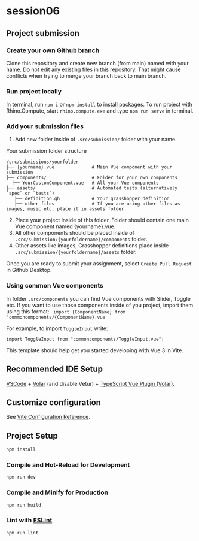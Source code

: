 # session06

## Project submission

### Create your own Github branch
Clone this repository and create new branch (from main) named with your name. 
Do not edit any existing files in this repository. That might cause conflicts when trying to merge your branch back to main branch.

### Run project locally
In terminal, run `npm i` or `npm install` to install packages.
To run project with Rhino.Compute, start `rhino.compute.exe` and type `npm run serve` in terminal.

### Add your submission files
1. Add new folder inside of `.src/submission/` folder with your name. 

Your submission folder structure

    /src/submissions/yourfolder
    ├── {yourname}.vue              # Main Vue component with your submission
    ├── components/                 # Folder for your own components
      ├── YourCustomComponent.vue   # All your Vue components
    ├── assets/                     # Automated tests (alternatively `spec` or `tests`)
       ├── definition.gh            # Your grasshopper definition
       ├── other files              # If you are using other files as images, music etc. place it in assets folder.


2. Place your project inside of this folder. Folder should contain one main Vue component named {yourname}.vue. 
3. All other components should be placed inside of `.src/submission/{yourfoldername}/components` folder. 
4. Other assets like images, Grasshopper definitions place inside `.src/submission/{yourfoldername}/assets` folder.

Once you are ready to submit your assignment, select `Create Pull Request` in Github Desktop. 

### Using common Vue components
In folder `.src/components` you can find Vue components with Slider, Toggle etc. If you want to use those components
inside of you project, import them using this format:
` import {ComponentName} from "commoncomponents/{ComponentName}.vue`

For example, to import `ToggleInput` write:
```
import ToggleInput from "commoncomponents/ToggleInput.vue";
```

This template should help get you started developing with Vue 3 in Vite.

## Recommended IDE Setup

[VSCode](https://code.visualstudio.com/) + [Volar](https://marketplace.visualstudio.com/items?itemName=Vue.volar) (and disable Vetur) + [TypeScript Vue Plugin (Volar)](https://marketplace.visualstudio.com/items?itemName=Vue.vscode-typescript-vue-plugin).

## Customize configuration

See [Vite Configuration Reference](https://vitejs.dev/config/).

## Project Setup

```sh
npm install
```

### Compile and Hot-Reload for Development

```sh
npm run dev
```

### Compile and Minify for Production

```sh
npm run build
```

### Lint with [ESLint](https://eslint.org/)

```sh
npm run lint
```
